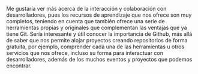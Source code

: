 Me gustaría ver más acerca de la interacción y colaboración con desarrolladores, pues los recursos de aprendizaje que nos ofrece son muy completos, teniendo en cuenta que también 
ofrece una serie de herramientas propias y originales que complementan las ventajas que ya tiene Git. 
Sería interesante y útil conocer la importancia de Github, más allá de saber que nos permite alojar proyectos creando repositorios de forma gratuita, por ejemplo, comprender cada 
una de las herramientas u otros servicios que nos ofrece, incluso su forma para interactuar con desarrolladores, además de los muchos eventos y proyectos que podemos encontrar.
